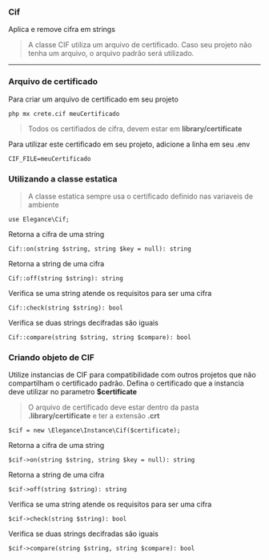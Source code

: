 ### Cif

Aplica e remove cifra em strings

> A classe CIF utiliza um arquivo de certificado. Caso seu projeto não tenha um arquivo, o arquivo padrão será utilizado.

---

### Arquivo de certificado

Para criar um arquivo de certificado em seu projeto

    php mx crete.cif meuCertificado

> Todos os certifiados de cifra, devem estar em **library/certificate**

Para utilizar este certificado em seu projeto, adicione a linha em seu .env

    CIF_FILE=meuCertificado


### Utilizando a classe estatica

> A classe estatica sempre usa o certificado definido nas variaveis de ambiente

    use Elegance\Cif;

Retorna a cifra de uma string
    
    Cif::on(string $string, string $key = null): string


Retorna a string de uma cifra
    
    Cif::off(string $string): string


Verifica se uma string atende os requisitos para ser uma cifra
    
    Cif::check(string $string): bool


Verifica se duas strings decifradas são iguais
    
    Cif::compare(string $string, string $compare): bool

### Criando objeto de CIF

Utilize instancias de CIF para compatibilidade com outros projetos que não compartilham o certificado padrão. 
Defina o certificado que a instancia deve utilizar no parametro **$certificate**

> O arquivo de certificado deve estar dentro da pasta **.library/certificate** e ter a extensão **.crt**

    $cif = new \Elegance\Instance\Cif($certificate);

Retorna a cifra de uma string
    
    $cif->on(string $string, string $key = null): string


Retorna a string de uma cifra
    
    $cif->off(string $string): string


Verifica se uma string atende os requisitos para ser uma cifra
    
    $cif->check(string $string): bool

Verifica se duas strings decifradas são iguais
    
    $cif->compare(string $string, string $compare): bool
